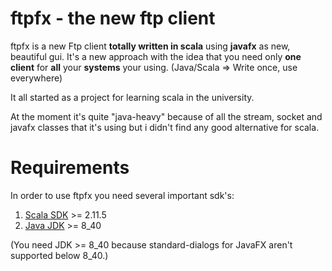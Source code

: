 # ftpfx - the new ftp client
ftpfx is a new Ftp client **totally written in scala** using **javafx** as new, beautiful gui.
It's a new approach with the idea that you need only **one client** for **all** your **systems** your using. 
(Java/Scala => Write once, use everywhere)

It all started as a project for learning scala in the university.

At the moment it's quite "java-heavy" because of all the stream, socket and javafx classes 
that it's using but i didn't find any good alternative for scala.

# Requirements
In order to use ftpfx you need several important sdk's:
 1. [Scala SDK](http://www.scala-lang.org/download/) >= 2.11.5
 2. [Java JDK](http://www.oracle.com/technetwork/java/javase/downloads/jdk8-downloads-2133151.html) >= 8_40

(You need JDK >= 8_40 because standard-dialogs for JavaFX aren't supported below 8_40.)
